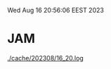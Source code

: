 Wed Aug 16 20:56:06 EEST 2023
# JAM
<a href='./cache/202308/16_20.log'>./cache/202308/16_20.log</a>
